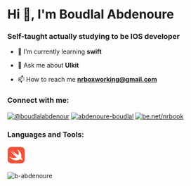 <h1 align="left">Hi 👋, I'm Boudlal Abdenoure</h1>
<h3 align="left">Self-taught actually studying to be IOS developer</h3>

- 🌱 I’m currently learning **swift**

- 💬 Ask me about **UIkit**

- 📫 How to reach me **nrboxworking@gmail.com**

<h3 align="left">Connect with me:</h3>
<p align="left">
<a href="https://twitter.com/@boudlalabdenour" target="blank"><img align="center" src="https://raw.githubusercontent.com/rahuldkjain/github-profile-readme-generator/master/src/images/icons/Social/twitter.svg" alt="@boudlalabdenour" height="30" width="40" /></a>
<a href="https://linkedin.com/in/abdenoure-boudlal" target="blank"><img align="center" src="https://raw.githubusercontent.com/rahuldkjain/github-profile-readme-generator/master/src/images/icons/Social/linked-in-alt.svg" alt="abdenoure-boudlal" height="30" width="40" /></a>
<a href="https://www.behance.net/be.net/nrbook" target="blank"><img align="center" src="https://raw.githubusercontent.com/rahuldkjain/github-profile-readme-generator/master/src/images/icons/Social/behance.svg" alt="be.net/nrbook" height="30" width="40" /></a>
</p>

<h3 align="left">Languages and Tools:</h3>
<p align="left"> <a href="https://developer.apple.com/swift/" target="_blank" rel="noreferrer"> <img src="https://raw.githubusercontent.com/devicons/devicon/master/icons/swift/swift-original.svg" alt="swift" width="40" height="40"/> </a> </p>

<p><img align="center" src="https://github-readme-stats.vercel.app/api/top-langs?username=b-abdenoure&show_icons=true&locale=en&layout=compact" alt="b-abdenoure" /></p>
